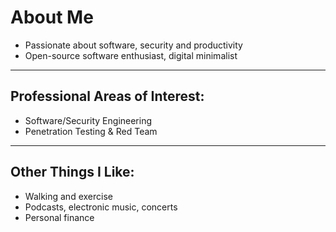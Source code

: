 # About Me
- Passionate about software, security and productivity
- Open-source software enthusiast, digital minimalist

---

## Professional Areas of Interest:
- Software/Security Engineering
- Penetration Testing & Red Team

---

## Other Things I Like:
- Walking and exercise
- Podcasts, electronic music, concerts
- Personal finance
